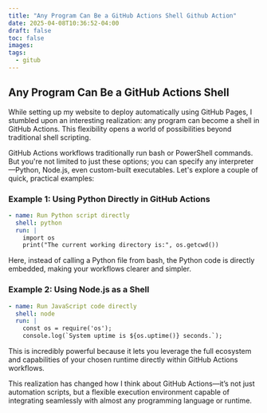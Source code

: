 ```yaml
---
title: "Any Program Can Be a GitHub Actions Shell Github Action"
date: 2025-04-08T10:36:52-04:00
draft: false
toc: false
images:
tags:
  - gitub
---
```


## Any Program Can Be a GitHub Actions Shell

While setting up my website to deploy automatically using GitHub Pages, I stumbled upon an interesting realization: any program can become a shell in GitHub Actions. This flexibility opens a world of possibilities beyond traditional shell scripting.

GitHub Actions workflows traditionally run bash or PowerShell commands. But you're not limited to just these options; you can specify any interpreter—Python, Node.js, even custom-built executables. Let's explore a couple of quick, practical examples:

### Example 1: Using Python Directly in GitHub Actions
```yaml
- name: Run Python script directly
  shell: python
  run: |
    import os
    print("The current working directory is:", os.getcwd())
```

Here, instead of calling a Python file from bash, the Python code is directly embedded, making your workflows clearer and simpler.

### Example 2: Using Node.js as a Shell
```yaml
- name: Run JavaScript code directly
  shell: node
  run: |
    const os = require('os');
    console.log(`System uptime is ${os.uptime()} seconds.`);
```

This is incredibly powerful because it lets you leverage the full ecosystem and capabilities of your chosen runtime directly within GitHub Actions workflows.

This realization has changed how I think about GitHub Actions—it’s not just automation scripts, but a flexible execution environment capable of integrating seamlessly with almost any programming language or runtime.

